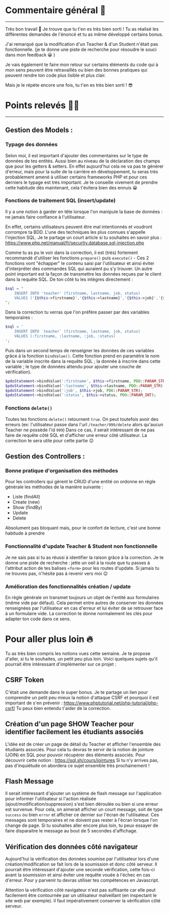 # Commentaire général 💬
* * *

Très bon travail 🎉 Je trouve que tu t'en es très bien sorti ! Tu as réalisé les différentes demandes de l'énoncé et 
tu as même développé certains bonus.

J'ai remarqué que la modification d'un Teacher & d'un Student n'était pas fonctionnelle. 
(je te donne une piste de recherche pour résoudre le souci dans mon feedback 😀 )

Je vais également te faire mon retour sur certains éléments du code qui à mon sens peuvent être 
retravaillés ou bien des bonnes pratiques qui peuvent rendre ton code plus lisible et plus clair.

Mais je le répète encore une fois, tu t'en es très bien sorti ! 😎


# Points relevés ✍🏼

---

## Gestion des Models :

### Typage des données

Selon moi, il est important d'ajouter des commentaires sur le type de données de tes entités. 
Aussi bien au niveau de la déclaration des champs que pour les getters & setters.
En effet aujourd'hui cela ne va pas te générer d'erreur, mais pour la suite de ta carrière en développement, tu seras
très probablement amené à utiliser certains frameworks PHP et pour ces derniers le typage est très important.
Je te conseille vivement de prendre cette habitude dès maintenant, cela t'évitera bien des ennuis 😀 

### Fonctions de traitement SQL (insert/update)

Il y a une notion à garder en tête lorsque l'on manipule la base de données : ne jamais faire confiance à l'utilisateur.

En effet, certains utilisateurs peuvent être mal intentionnés et voudront corrompre ta BDD. 
L'une des techniques les plus connues s'appelle l'injection SQL.
Je te partage un court article si tu souhaites en savoir plus : https://www.php.net/manual/fr/security.database.sql-injection.php

Comme tu as pu le voir dans la correction, il est (très) fortement recommandé d'utiliser les fonctions `prepare()` puis `execute()` - 
Ces 2 fonctions vont "échapper" le contenu saisi par l'utilisateur et ainsi éviter d'interpréter des commandes SQL qui auraient pu s'y trouver.
Un autre point important est la façon de transmettre les données reçues par le client dans la requête SQL. 
De ton côté tu les intègres directement :

```php
$sql = "
    INSERT INTO 'teacher' (firstname, lastname, job, status)
    VALUES ('{$this->firstname}','{$this->lastname}','{$this->job}','{$this->status}')
";
```

Dans la correction tu verras que l'on préfère passer par des variables temporaires : 

```php
$sql = '
    INSERT INTO `teacher` (firstname, lastname, job, status)
    VALUES (:firstname, :lastname, :job, :status)
';
```

Puis dans un second temps de renseigner les données de ces variables grâce à la fonction `bindValue()`.
Cette fonction prend en paramètre le nom de la variable inscrite dans la requête SQL ; la donnée à inscrire dans cette variable ; 
le type de données attendu pour ajouter une couche de vérification).

```php 
$pdoStatement->bindValue(':firstname', $this->firstname, PDO::PARAM_STR);
$pdoStatement->bindValue(':lastname', $this->lastname, PDO::PARAM_STR);
$pdoStatement->bindValue(':job', $this->job, PDO::PARAM_STR);
$pdoStatement->bindValue(':status', $this->status, PDO::PARAM_INT);
```

### Fonctions `delete()`

Toutes tes fonctions `delete()` retournent `true`. 
On peut toutefois avoir des erreurs (ex: l'utilisateur passe dans l'url `/teacher/999/delete` alors qu'aucun Teacher ne possède l'id `999`)
Dans ce cas, il serait intéressant de ne pas faire de requête côté SQL et d'afficher une erreur côté utilisateur. 
La correction te sera utile pour cette partie 😉 


## Gestion des Controllers :

### Bonne pratique d'organisation des méthodes 

Pour les controllers qui gèrent le CRUD d'une entité on ordonne en règle générale les méthodes de la manière suivante : 

- Liste (findAll)
- Create (new)
- Show (findBy)
- Update
- Delete

Absolument pas bloquant mais, pour le confort de lecture, c'est une bonne habitude à prendre

### Fonctionnalité d'update Teacher & Student non fonctionnelle

Je ne sais pas si tu as réussi à identifier la raison grâce à la correction. Je te donne une piste de recherche : 
jette un oeil à la route que tu passes à l'attribut action de tes balises `<form>` pour les routes d'update.
Si jamais tu ne trouves pas, n'hésite pas à revenir vers moi 😉

### Amélioration des fonctionnalités création / update

En règle générale on transmet toujours un objet de l'entité aux formulaires (même vide par défaut). Cela permet entre autres de conserver les 
données renseignées par l'utilisateur en cas d'erreur et lui éviter de se retrouver face à un formulaire vide.
La correction te donne normalement les clés pour adapter ton code dans ce sens.

# Pour aller plus loin 🔥

Tu as très bien compris les notions vues cette semaine. Je te propose d'aller, si tu le souhaites, un petit peu plus
loin. Voici quelques sujets qu'il pourrait être intéressant d'implémenter sur ce projet : 

## CSRF Token

C'était une demande dans le super bonus. Je te partage un lien pour comprendre un petit peu mieux la notion d'attaque CSRF 
et pourquoi il est important de s'en prévenir : https://www.phptutorial.net/php-tutorial/php-csrf/
Tu peux bien entendu t'aider de la correction.

## Création d'un page SHOW Teacher pour identifier facilement les étudiants associés

L'idée est de créer un page de détail du Teacher et afficher l'ensemble des étudiants associés. Pour cela tu devras te servir de 
la notion de jointure (JOIN) en SQL pour pouvoir récupérer des éléments associés.
Pour découvrir cette notion : https://sql.sh/cours/jointures
Si tu n'y arrives pas, pas d'inquiétude on abordera ce sujet ensemble très prochainement !

## Flash Message

Il serait intéressant d'ajouter un système de flash message sur l'application pour informer l'utilisateur si l'action 
réalisée (ajout/modification/suppression) s'est bien déroulée ou bien si une erreur est survenue.
Pour cela, on aimerait afficher un court message, soit de type `success` ou bien `error` et afficher ce dernier sur l'écran de l'utilisateur.
Ces messages sont temporaires et ne doivent pas rester à l'écran lorsque l'on change de page.
Si tu souhaites aller encore plus loin, tu peux essayer de faire disparaitre le message au bout de 5 secondes d'affichage.

## Vérification des données côté navigateur

Aujourd'hui la vérification des données soumise par l'utilisateur lors d'une création/modification se fait lors de la soumission et donc côté serveur.
Il pourrait être intéressant d'ajouter une seconde vérification, cette fois-ci avant la soumission et ainsi éviter une requête vouée à l'échec en cas d'erreur.
Pour y parvenir tu devras utiliser tes compétences en Javascript.

Attention la vérification côté navigateur n'est pas suffisante car elle peut facilement être contournée 
par un utilisateur malveillant (en inspectant le site web par exemple). Il faut impérativement conserver la vérification côté serveur.
